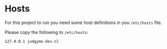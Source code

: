 # Hosts

For this project to run you need some host definitions in you `/etc/hosts` file.

Please copy the following to `/etc/hosts`:

```
127.0.0.1 judgyme-dev.nl
```
